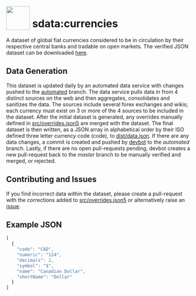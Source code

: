 # <img src="https://avatars1.githubusercontent.com/u/37033013?s=200&v=4" width="64" style="vertical-align:text-bottom"> sdata:currencies
A dataset of global fiat currencies considered to be in circulation by their respective central banks and tradable on open markets. The verified JSON dataset can be downloaded [here](https://raw.githubusercontent.com/Wealthly/sdata-currencies/master/dist/data.json).

## Data Generation
This dataset is updated daily by an automated data service with changes pushed to the [automated](../automated) branch. The data service pulls data in from 4 distinct sources on the web and then aggregates, consolidates and sanitizes the data. The sources include several forex exchanges and wikis; each currency must exist on 3 or more of the 4 sources to be included in the dataset. After the initial dataset is generated, any overrides manually defined in [src/overrides.json5](src/overrides.json5) are merged with the dataset. The final dataset is then written, as a JSON array in alphabetical order by their ISO defined three letter currency code (code), to [dist/data.json](../automated/dist/data.json). If there are any data changes, a commit is created and pushed by [devbot](https://github.com/wealthly-devbot) to the *automated* branch. Lastly, if there are no open pull-requests pending, devbot creates a new pull-request back to the *master* branch to be manually verified and merged, or rejected.

## Contributing and Issues
If you find incorrect data within the dataset, please create a pull-request with the corrections added to [src/overrides.json5](src/overrides.json5) or alternatively raise an [issue](../../issues/new).

## Example JSON
```javascript
[
  {
    "code": "CAD",
    "numeric": "124",
    "decimals": 2,
    "symbol": "$",
    "name": "Canadian Dollar",
    "shortName": "Dollar"
  }
]
```
